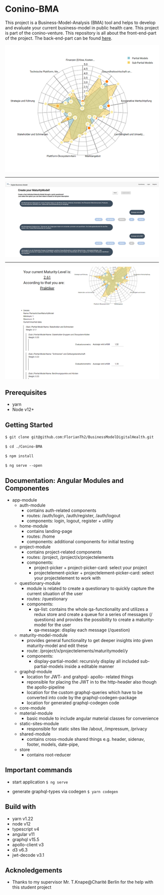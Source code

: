 # Conino-BMA
This project is a Business-Model-Analysis (BMA) tool and helps to develop and evaluate your current business-model in public health care. This project is part of the conino-venture. This repository is all about the front-end-part of the project. The back-end-part can be found [here](https://github.com/FlorianTh2/Conino-BMA-Backend).

![alt text](.github/images/maturity-model-edit-2.PNG)

* * *

![alt text](.github/images/questionary-1.PNG)

* * *

![alt text](.github/images/maturity-model-edit-3.PNG)

## Prerequisites
- yarn
- Node v12+

## Getting Started

```$ git clone git@github.com:FlorianTh2/BusinessModelDigitalHealth.git```

```$ cd ./Conino-BMA```

```$ npm install```

```$ ng serve --open```

## Documentation: Angular Modules and Componentes
- app-module
    - auth-module
        - contains auth-related components
        - routes: /auth/login, /auth/register, /auth/logout
        - components: login, logout, register + utility
    - home-module
        - contains landing-page 
        - routes: /home
        - components: additional components for initial testing
    - project-module
        - contains project-related components
        - routes: /project, /project/x/projectelements
        - components:
            - project-picker + project-picker-card: select your project
            - projectelement-picker + projectelement-picker-card: select your projectelement to work with
    - questionary-module
        - module is related to create a questionary to quickly capture the current situation of the user
        - routes: /questionary
        - components:
            - qa-list: contains the whole qa-functionality and utilizes a redux store and create a queue for a series of messages (/ questions) and provides the possibility to create a maturity-model for the user
            - qa-message: display each message (/question)
    - maturity-model-module
        - provides general functionality to get deeper insights into given maturity-model and edit these
        - route: /project/x/projectelements/maturitymodel/y
        - components:
            - display-partial-model: recursivly display all included sub-partial-models inside a editable manner
    - graphql-module
        - location for JWT- and grahpql- apollo- related things
        - reponsible for placing the JWT in to the http-header also though the apollo-pipeline
        - location for the custom graphql-queries which have to be converted into code by the graphql-codegen-package
        - location for generated graphql-codegen code
    - core-module
    - material-module
        - basic module to include angular material classes for convenience
    - static-sites-module
        - responsible for static sites like /about, /impressum, /privacy
    - shared-module
        - contains cross-module shared things e.g. header, sidenav, footer, models, date-pipe,
    - store
        - contains root-reducer

## Important commands
- start application
```$ ng serve```

- generate graphql-types via codegen
```$ yarn codegen```

## Build with
- yarn v1.22
- node v12
- typescript v4
- angular v11
- graphql v15.5
- apollo-client v3
- d3 v6.3
- jwt-decode v3.1

## Acknoledgements
- Thanks to my supervisor Mr. T.Knape@Charité Berlin for the help with this student project
